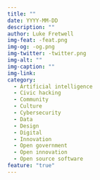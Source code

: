 ```yaml
---
title: ""
date: YYYY-MM-DD
description: ""
author: Luke Fretwell
img-feat: -feat.png
img-og: -og.png
img-twitter: -twitter.png
img-alt: ""
img-caption: ""
img-link: 
category:
  - Artificial intelligence
  - Civic hacking
  - Community
  - Culture
  - Cybersecurity
  - Data
  - Design
  - Digital
  - Innovation
  - Open government
  - Open innovation
  - Open source software
feature: "true"
---
```


